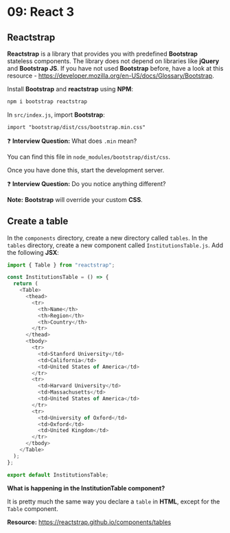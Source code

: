# 09: React 3

## Reactstrap

**Reactstrap** is a library that provides you with predefined **Bootstrap** stateless components. The library does not depend on libraries like **jQuery** and **Bootstrap JS**. If you have not used **Bootstrap** before, have a look at this resource - <https://developer.mozilla.org/en-US/docs/Glossary/Bootstrap>.

Install **Bootstrap** and **reactstrap** using **NPM**:

```md
npm i bootstrap reactstrap
```

In `src/index.js`, import **Bootstrap**:

```md
import "bootstrap/dist/css/bootstrap.min.css"
```

:question: **Interview Question:** What does `.min` mean?

You can find this file in `node_modules/bootstrap/dist/css`.

Once you have done this, start the development server.

:question: **Interview Question:** Do you notice anything different?

**Note:** **Bootstrap** will override your custom **CSS**.

## Create a table

In the `components` directory, create a new directory called `tables`. In the `tables` directory, create a new component called `InstitutionsTable.js`. Add the following **JSX**:

```js
import { Table } from "reactstrap";

const InstitutionsTable = () => {
  return (
    <Table>
      <thead>
        <tr>
          <th>Name</th>
          <th>Region</th>
          <th>Country</th>
        </tr>
      </thead>
      <tbody>
        <tr>
          <td>Stanford University</td>
          <td>California</td>
          <td>United States of America</td>
        </tr>
        <tr>
          <td>Harvard University</td>
          <td>Massachusetts</td>
          <td>United States of America</td>
        </tr>
        <tr>
          <td>University of Oxford</td>
          <td>Oxford</td>
          <td>United Kingdom</td>
        </tr>
      </tbody>
    </Table>
  );
};

export default InstitutionsTable;
```

**What is happening in the InstitutionTable component?**

It is pretty much the same way you declare a `table` in **HTML**, except for the `Table` component.

**Resource:** <https://reactstrap.github.io/components/tables>
